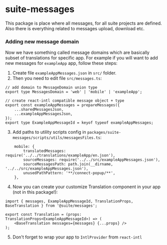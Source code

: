 # suite-messages

This package is place where all messages, for all suite projects are defined. Also there is everything related to messages upload, download etc.

### Adding new message domain

Now we have something called message domains which are basically subset of translations for specific app. For example if you will want to add new messages for `exampleApp` app, follow these steps:

1. Create file `exampleAppMessages.json` in `src/` folder.
2. Then you need to edit file `src/messages.ts`:

```tsx
// add domain to MessageDomain union type
export type MessagesDomain = 'web' | 'mobile' | 'exampleApp';

// create react-intl compatible message object + type
export const exampleAppMessages = prepareMessages({
    ...sharedMessagesJson,
    ...exampleAppMessagesJson,
});
export type ExampleAppMessageId = keyof typeof exampleAppMessages;
```

3. Add paths to utility scripts config in `packages/suite-messages/scripts/utils/messagesFiles.ts`:

```tsx
    mobile: {
        translatedMessages: require('../../translations/exampleApp/en.json'),
        sourceMessages: require('../../src/exampleAppMessages.json'),
        sourceMessagesPath: path.join(__dirname, '../../src/exampleAppMessages.json'),
        unusedPathPattern: '**/connect-popup/**',
    },
```

4. Now you can create your customize Translation component in your app (not in this package!):

```tsx
import { messages, ExampleAppMessageId, TranslationProps, BaseTranslation } from '@suite/messages';

export const Translation = (props: TranslationProps<ExampleAppMessageId>) => (
    <BaseTranslation messages={messages} {...props} />
);
```

5. Don't forget to wrap your app to `IntlProvider` from `react-intl`

